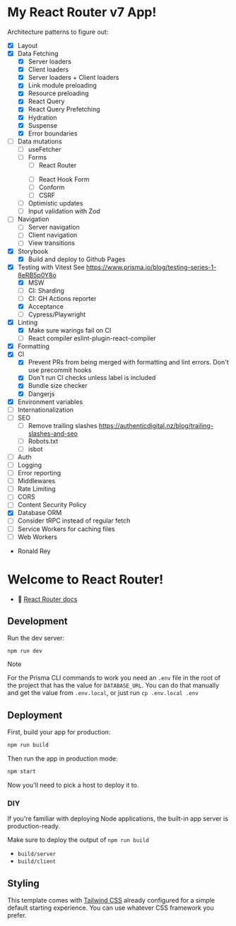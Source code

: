 # My React Router v7 App!

Architecture patterns to figure out:

- [x] Layout
- [x] Data Fetching
  - [x] Server loaders
  - [x] Client loaders
  - [x] Server loaders + Client loaders
  - [x] Link module preloading
  - [x] Resource preloading
  - [x] React Query
  - [x] React Query Prefetching
  - [x] Hydration
  - [x] Suspense
  - [x] Error boundaries
- [ ] Data mutations
  - [ ] useFetcher
  - [ ] Forms
    - [ ] React Router <Form />
    - [ ] React Hook Form
    - [ ] Conform
    - [ ] CSRF
  - [ ] Optimistic updates
  - [ ] Input validation with Zod
- [ ] Navigation
  - [ ] Server navigation
  - [ ] Client navigation
  - [ ] View transitions
- [x] Storybook
  - [x] Build and deploy to Github Pages
- [x] Testing with Vitest
      See https://www.prisma.io/blog/testing-series-1-8eRB5p0Y8o
  - [x] MSW
  - [ ] CI: Sharding
  - [ ] CI: GH Actions reporter
  - [x] Acceptance
  - [ ] Cypress/Playwright
- [x] Linting
  - [x] Make sure warings fail on CI
  - [ ] React compiler eslint-plugin-react-compiler
- [x] Formatting
- [x] CI
  - [x] Prevent PRs from being merged with formatting and lint errors. Don't use
        precommit hooks
  - [x] Don't run CI checks unless label is included
  - [x] Bundle size checker
  - [x] Dangerjs
- [x] Environment variables
- [ ] Internationalization
- [ ] SEO
  - [ ] Remove trailing slashes https://authenticdigital.nz/blog/trailing-slashes-and-seo
  - [ ] Robots.txt
  - [ ] isbot
- [ ] Auth
- [ ] Logging
- [ ] Error reporting
- [ ] Middlewares
- [ ] Rate Limiting
- [ ] CORS
- [ ] Content Security Policy
- [x] Database ORM
- [ ] Consider tRPC instead of regular fetch
- [ ] Service Workers for caching files
- [ ] Web Workers

- Ronald Rey

# Welcome to React Router!

- 📖 [React Router docs](https://reactrouter.com/dev)

## Development

Run the dev server:

```shellscript
npm run dev
```

> [!NOTE]
> For the Prisma CLI commands to work you need an `.env` file in the root of the project that has the value for `DATABASE_URL`. You can do that manually and get the value from `.env.local`, or just run `cp .env.local .env`

## Deployment

First, build your app for production:

```sh
npm run build
```

Then run the app in production mode:

```sh
npm start
```

Now you'll need to pick a host to deploy it to.

### DIY

If you're familiar with deploying Node applications, the built-in app server is production-ready.

Make sure to deploy the output of `npm run build`

- `build/server`
- `build/client`

## Styling

This template comes with [Tailwind CSS](https://tailwindcss.com/) already configured for a simple default starting experience. You can use whatever CSS framework you prefer.
